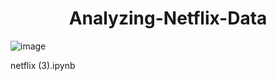 <h1 align="center">Analyzing-Netflix-Data</h1>



![image](https://github.com/HindJB/NETFLIX-ANALYIS-coming-soon-/assets/129400242/540a8866-1ca7-4a39-8689-9803b3b58d87)

netflix (3).ipynb
